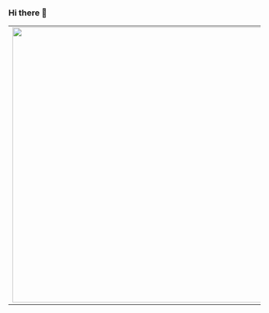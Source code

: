 ### Hi there 👋

<p align="center">
  <table border="0"  style="border: 0;">
  <tr>
      <td style="border: 0;"><img width="550px" align="left" src="https://github-readme-stats.vercel.app/api?username=Kugge&layout=compact&theme=radical&hide_border=true&hide_title=true&icon_color=5194f0&bg_color=0d1117" /></td>
      <td style="border: 0;"><img width="550px" src="https://github-readme-stats.vercel.app/api/top-langs/?username=Kugge&layout=compact&theme=radical&hide=php,html&hide_border=true&hide_title=true&icon_color=5194f0&bg_color=0d1117" /></td>
  </tr>   
</table>
</p>

<br />
